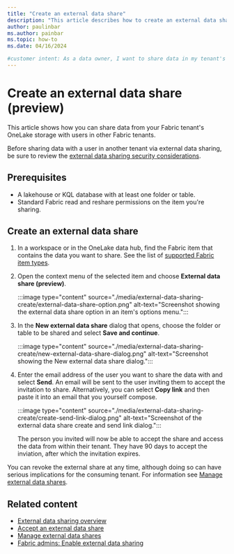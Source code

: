 ```yaml
---
title: "Create an external data share"
description: "This article describes how to create an external data share to share data in a OneLake storage account with a user in another tenant."
author: paulinbar
ms.author: painbar
ms.topic: how-to
ms.date: 04/16/2024

#customer intent: As a data owner, I want to share data in my tenant's OneLake storage with an user in another Fabric tenant.
---
```


# Create an external data share (preview)

This article shows how you can share data from your Fabric tenant's OneLake storage with users in other Fabric tenants.

Before sharing data with a user in another tenant via external data sharing, be sure to review the [external data sharing security considerations](./external-data-sharing-overview.md#security-considerations).

## Prerequisites

* A lakehouse or KQL database with at least one folder or table.
* Standard Fabric read and reshare permissions on the item you're sharing.

## Create an external data share

1. In a workspace or in the OneLake data hub, find the Fabric item that contains the data you want to share. See the list of [supported Fabric item types](./external-data-sharing-overview.md#supported-fabric-item-types).

1. Open the context menu of the selected item and choose **External data share (preview)**.

    :::image type="content" source="./media/external-data-sharing-create/external-data-share-option.png" alt-text="Screenshot showing the external data share option in an item's options menu.":::

1. In the **New external data share** dialog that opens, choose the folder or table to be shared and select **Save and continue**.

    :::image type="content" source="./media/external-data-sharing-create/new-external-data-share-dialog.png" alt-text="Screenshot showing the New external data share dialog.":::
 
1. Enter the email address of the user you want to share the data with and select **Send**. An email will be sent to the user inviting them to accept the invitation to share. Alternatively, you can select **Copy link** and then paste it into an email that you yourself compose.

    :::image type="content" source="./media/external-data-sharing-create/create-send-link-dialog.png" alt-text="Screenshot of the external data share create and send link dialog.":::
 
    The person you invited will now be able to accept the share and access the data from within their tenant. They have 90 days to accept the inviation, after which the invitation expires.

You can revoke the external share at any time, although doing so can have serious implications for the consuming tenant. For information see [Manage external data shares](./external-data-sharing-manage.md#revoke-external-data-shares).

## Related content

* [External data sharing overview](./external-data-sharing-overview.md)
* [Accept an external data share](./external-data-sharing-accept.md)
* [Manage external data shares](./external-data-sharing-manage.md)
* [Fabric admins: Enable external data sharing](./external-data-sharing-enable.md)